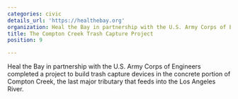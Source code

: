```yaml
---
categories: civic
details_url: 'https://healthebay.org'
organization: Heal the Bay in partnership with the U.S. Army Corps of Engineers
title: The Compton Creek Trash Capture Project
position: 9

---
```


Heal the Bay in partnership with the U.S. Army Corps of Engineers completed a project to build trash capture devices in the concrete portion of Compton Creek, the last major tributary that feeds into the Los Angeles River.

